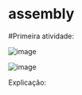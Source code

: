 # assembly

#Primeira atividade:

![image](https://github.com/annaclarabragato/assembly/assets/125417531/935c0d89-2132-4174-82bb-7642446e0cb9)

![image](https://github.com/annaclarabragato/assembly/assets/125417531/455d6fb7-b470-4c68-9816-a29d059e125c)

Explicação:
